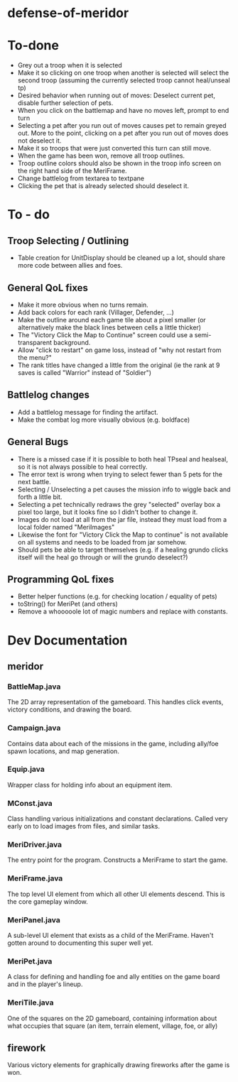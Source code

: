 # defense-of-meridor

To-done
=======
* Grey out a troop when it is selected
* Make it so clicking on one troop when another is selected will select the second troop (assuming the currently selected troop cannot heal/unseal tp)
* Desired behavior when running out of moves: Deselect current pet, disable further selection of pets.
* When you click on the battlemap and have no moves left, prompt to end turn
* Selecting a pet after you run out of moves causes pet to remain greyed out. More to the point, clicking on a pet after you run out of moves does not deselect it.
* Make it so troops that were just converted this turn can still move.
* When the game has been won, remove all troop outlines.
* Troop outline colors should also be shown in the troop info screen on the right hand side of the MeriFrame.
* Change battlelog from textarea to textpane
* Clicking the pet that is already selected should deselect it.

To - do
=======
## Troop Selecting / Outlining
* Table creation for UnitDisplay should be cleaned up a lot, should share more code between allies and foes.

## General QoL fixes
* Make it more obvious when no turns remain.
* Add back colors for each rank (Villager, Defender, ...)
* Make the outline around each game tile about a pixel smaller (or alternatively make the black lines between cells a little thicker)
* The "Victory Click the Map to Continue" screen could use a semi-transparent background.
* Allow "click to restart" on game loss, instead of "why not restart from the menu?"
* The rank titles have changed a little from the original (ie the rank at 9 saves is called "Warrior" instead of "Soldier")

## Battlelog changes
* Add a battlelog message for finding the artifact.
* Make the combat log more visually obvious (e.g. boldface)

## General Bugs
* There is a missed case if it is possible to both heal TPseal and healseal, so it is not always possible to heal correctly.
* The error text is wrong when trying to select fewer than 5 pets for the next battle.
* Selecting / Unselecting a pet causes the mission info to wiggle back and forth a little bit.
* Selecting a pet technically redraws the grey "selected" overlay box a pixel too large, but it looks fine so I didn't bother to change it.
* Images do not load at all from the jar file, instead they must load from a local folder named "MeriImages"
* Likewise the font for "Victory Click the Map to continue" is not available on all systems and needs to be loaded from jar somehow.
* Should pets be able to target themselves (e.g. if a healing grundo clicks itself will the heal go through or will the grundo deselect?)

## Programming QoL fixes
* Better helper functions (e.g. for checking location / equality of pets)
* toString() for MeriPet (and others)
* Remove a whooooole lot of magic numbers and replace with constants.


Dev Documentation
=================

meridor
-------

### BattleMap.java
The 2D array representation of the gameboard. This handles click events, victory conditions, and drawing the board.

### Campaign.java
Contains data about each of the missions in the game, including ally/foe spawn locations, and map generation.

### Equip.java
Wrapper class for holding info about an equipment item.

### MConst.java
Class handling various initializations and constant declarations. Called very early on to load images from files, and similar tasks.

### MeriDriver.java
The entry point for the program. Constructs a MeriFrame to start the game.

### MeriFrame.java
The top level UI element from which all other UI elements descend. This is the core gameplay window.

### MeriPanel.java
A sub-level UI element that exists as a child of the MeriFrame. Haven't gotten around to documenting this super well yet.

### MeriPet.java
A class for defining and handling foe and ally entities on the game board and in the player's lineup.

### MeriTile.java
One of the squares on the 2D gameboard, containing information about what occupies that square (an item, terrain element, village, foe, or ally)


firework
--------
Various victory elements for graphically drawing fireworks after the game is won.
